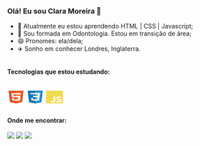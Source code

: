### Olá! Eu sou Clara Moreira 👋

- 🌱 Atualmente eu estou aprendendo HTML | CSS | Javascript;
- 🦋 Sou formada em Odontologia. Estou em transição de área;
- 😄 Pronomes: ela/dela;
- ✈️ Sonho em conhecer Londres, Inglaterra.

##

<h4>Tecnologias que estou estudando:</h4>

<div style="display: inline_block"><br>
  <img align="center" alt="Clara-HTML" height="30" width="40" src="https://raw.githubusercontent.com/devicons/devicon/master/icons/html5/html5-original.svg">
  <img align="center" alt="Clara-CSS" height="30" width="40" src="https://raw.githubusercontent.com/devicons/devicon/master/icons/css3/css3-original.svg">
  <img align="center" alt="Clara-Js" height="30" width="40" src="https://raw.githubusercontent.com/devicons/devicon/master/icons/javascript/javascript-plain.svg">
</div>

##

<h4>Onde me encontrar:</h4>

<div> 
    <a href="https://www.linkedin.com/in/clarammoreira/" target="_blank"><img src="https://img.shields.io/badge/-LinkedIn-%230077B5?style=for-the-badge&logo=linkedin&logoColor=white" target="_blank"></a> 
  <a href = "mailto:anacacamm@gmail.comm"><img src="https://img.shields.io/badge/-Gmail-%23333?style=for-the-badge&logo=gmail&logoColor=white" target="_blank"></a>
  <a href="https://instagram.com/claramreira" target="_blank"><img src="https://img.shields.io/badge/-Instagram-%23E4405F?style=for-the-badge&logo=instagram&logoColor=white" target="_blank"></a>
</div>

